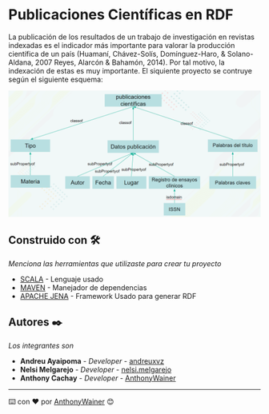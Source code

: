 # Publicaciones Científicas en RDF

La publicación de los resultados de un trabajo de investigación en revistas indexadas es el indicador más importante para valorar la producción científica de un país (Huamaní, Chávez-Solís, Domínguez-Haro, & Solano-Aldana, 2007 Reyes, Alarcón & Bahamón, 2014). Por tal motivo, la indexación de estas es muy importante.
El siquiente proyecto se contruye según el siguiente esquema:

![Esquema](https://github.com/AnthonyWainer/DRFClass/blob/master/src/main/Resources/labs/courseProject/esquema.png?raw=true)

 ## Construido con 🛠️

_Menciona las herramientas que utilizaste para crear tu proyecto_

* [SCALA](https://docs.scala-lang.org/) - Lenguaje usado
* [MAVEN](https://maven.apache.org/) - Manejador de dependencias
* [APACHE JENA](https://jena.apache.org/documentation/) - Framework Usado para generar RDF

## Autores ✒️

_Los integrantes son_

* **Andreu Ayaipoma** - *Developer* - [andreuxvz](https://github.com/andreuxvz)
* **Nelsi Melgarejo** - *Developer* - [nelsi.melgarejo](https://github.com/nelsi.melgarejo)
* **Anthony Cachay** - *Developer* - [AnthonyWainer](https://github.com/AnthonyWainer)


---
⌨️ con ❤️ por [AnthonyWainer](https://github.com/AnthonyWainer) 😊